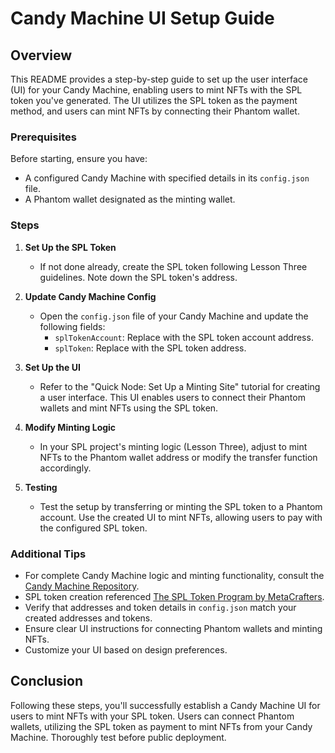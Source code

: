 # Candy Machine UI Setup Guide

## Overview
This README provides a step-by-step guide to set up the user interface (UI) for your Candy Machine, enabling users to mint NFTs with the SPL token you've generated. The UI utilizes the SPL token as the payment method, and users can mint NFTs by connecting their Phantom wallet.

### Prerequisites
Before starting, ensure you have:

- A configured Candy Machine with specified details in its `config.json` file.
- A Phantom wallet designated as the minting wallet.

### Steps

1. **Set Up the SPL Token**
   - If not done already, create the SPL token following Lesson Three guidelines. Note down the SPL token's address.

2. **Update Candy Machine Config**
   - Open the `config.json` file of your Candy Machine and update the following fields:
     - `splTokenAccount`: Replace with the SPL token account address.
     - `splToken`: Replace with the SPL token address.

3. **Set Up the UI**
   - Refer to the "Quick Node: Set Up a Minting Site" tutorial for creating a user interface. This UI enables users to connect their Phantom wallets and mint NFTs using the SPL token.

4. **Modify Minting Logic**
   - In your SPL project's minting logic (Lesson Three), adjust to mint NFTs to the Phantom wallet address or modify the transfer function accordingly.

5. **Testing**
   - Test the setup by transferring or minting the SPL token to a Phantom account. Use the created UI to mint NFTs, allowing users to pay with the configured SPL token.

### Additional Tips
- For complete Candy Machine logic and minting functionality, consult the [Candy Machine Repository](link).
- SPL token creation referenced [The SPL Token Program by MetaCrafters](link).
- Verify that addresses and token details in `config.json` match your created addresses and tokens.
- Ensure clear UI instructions for connecting Phantom wallets and minting NFTs.
- Customize your UI based on design preferences.

## Conclusion
Following these steps, you'll successfully establish a Candy Machine UI for users to mint NFTs with your SPL token. Users can connect Phantom wallets, utilizing the SPL token as payment to mint NFTs from your Candy Machine. Thoroughly test before public deployment.

